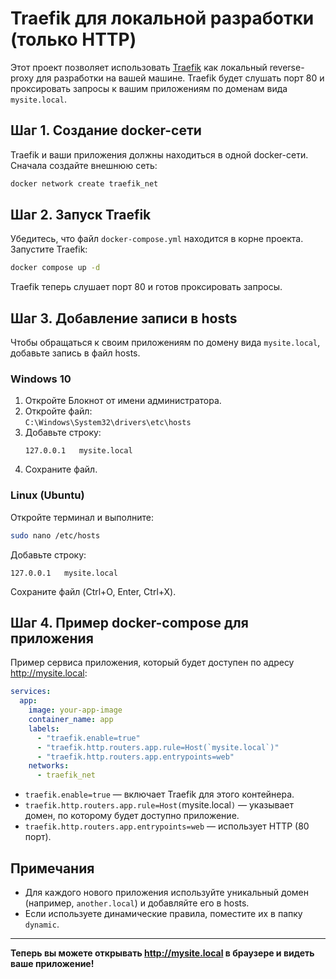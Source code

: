 # Traefik для локальной разработки (только HTTP)

Этот проект позволяет использовать [Traefik](https://traefik.io/) как локальный reverse-proxy для разработки на вашей машине. Traefik будет слушать порт 80 и проксировать запросы к вашим приложениям по доменам вида `mysite.local`.

## Шаг 1. Создание docker-сети

Traefik и ваши приложения должны находиться в одной docker-сети. Сначала создайте внешнюю сеть:

```sh
docker network create traefik_net
```

## Шаг 2. Запуск Traefik

Убедитесь, что файл `docker-compose.yml` находится в корне проекта. Запустите Traefik:

```sh
docker compose up -d
```

Traefik теперь слушает порт 80 и готов проксировать запросы.

## Шаг 3. Добавление записи в hosts

Чтобы обращаться к своим приложениям по домену вида `mysite.local`, добавьте запись в файл hosts.

### Windows 10

1. Откройте Блокнот от имени администратора.
2. Откройте файл:  
   `C:\Windows\System32\drivers\etc\hosts`
3. Добавьте строку:
   ```
   127.0.0.1   mysite.local
   ```
4. Сохраните файл.

### Linux (Ubuntu)

Откройте терминал и выполните:

```sh
sudo nano /etc/hosts
```

Добавьте строку:

```
127.0.0.1   mysite.local
```

Сохраните файл (Ctrl+O, Enter, Ctrl+X).

## Шаг 4. Пример docker-compose для приложения

Пример сервиса приложения, который будет доступен по адресу http://mysite.local:

```yaml
services:
  app:
    image: your-app-image
    container_name: app
    labels:
      - "traefik.enable=true"
      - "traefik.http.routers.app.rule=Host(`mysite.local`)"
      - "traefik.http.routers.app.entrypoints=web"
    networks:
      - traefik_net
```

- `traefik.enable=true` — включает Traefik для этого контейнера.
- `traefik.http.routers.app.rule=Host(`mysite.local`)` — указывает домен, по которому будет доступно приложение.
- `traefik.http.routers.app.entrypoints=web` — использует HTTP (80 порт).

## Примечания

- Для каждого нового приложения используйте уникальный домен (например, `another.local`) и добавляйте его в hosts.
- Если используете динамические правила, поместите их в папку `dynamic`.

---

**Теперь вы можете открывать http://mysite.local в браузере и видеть ваше приложение!**